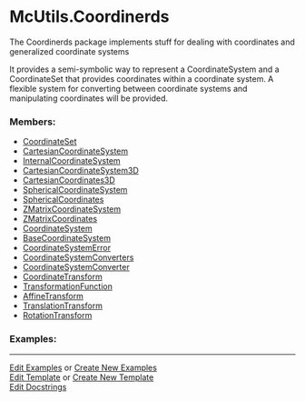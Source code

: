 # <a id="McUtils.Coordinerds">McUtils.Coordinerds</a>
    
The Coordinerds package implements stuff for dealing with coordinates and generalized coordinate systems

It provides a semi-symbolic way to represent a CoordinateSystem and a CoordinateSet that provides coordinates within a
coordinate system. A flexible system for converting between coordinate systems and manipulating coordinates will be
provided.

### Members:

  - [CoordinateSet](Coordinerds/CoordinateSystems/CoordinateSet/CoordinateSet.md)
  - [CartesianCoordinateSystem](Coordinerds/CoordinateSystems/CommonCoordinateSystems/CartesianCoordinateSystem.md)
  - [InternalCoordinateSystem](Coordinerds/CoordinateSystems/CommonCoordinateSystems/InternalCoordinateSystem.md)
  - [CartesianCoordinateSystem3D](Coordinerds/CoordinateSystems/CommonCoordinateSystems/CartesianCoordinateSystem3D.md)
  - [CartesianCoordinates3D](Coordinerds/CoordinateSystems/CommonCoordinateSystems/CartesianCoordinates3D.md)
  - [SphericalCoordinateSystem](Coordinerds/CoordinateSystems/CommonCoordinateSystems/SphericalCoordinateSystem.md)
  - [SphericalCoordinates](Coordinerds/CoordinateSystems/CommonCoordinateSystems/SphericalCoordinates.md)
  - [ZMatrixCoordinateSystem](Coordinerds/CoordinateSystems/CommonCoordinateSystems/ZMatrixCoordinateSystem.md)
  - [ZMatrixCoordinates](Coordinerds/CoordinateSystems/CommonCoordinateSystems/ZMatrixCoordinates.md)
  - [CoordinateSystem](Coordinerds/CoordinateSystems/CoordinateSystem/CoordinateSystem.md)
  - [BaseCoordinateSystem](Coordinerds/CoordinateSystems/CoordinateSystem/BaseCoordinateSystem.md)
  - [CoordinateSystemError](Coordinerds/CoordinateSystems/CoordinateSystem/CoordinateSystemError.md)
  - [CoordinateSystemConverters](Coordinerds/CoordinateSystems/CoordinateSystemConverter/CoordinateSystemConverters.md)
  - [CoordinateSystemConverter](Coordinerds/CoordinateSystems/CoordinateSystemConverter/CoordinateSystemConverter.md)
  - [CoordinateTransform](Coordinerds/CoordinateTransformations/CoordinateTransform/CoordinateTransform.md)
  - [TransformationFunction](Coordinerds/CoordinateTransformations/TransformationFunction/TransformationFunction.md)
  - [AffineTransform](Coordinerds/CoordinateTransformations/AffineTransform/AffineTransform.md)
  - [TranslationTransform](Coordinerds/CoordinateTransformations/TranslationTransform/TranslationTransform.md)
  - [RotationTransform](Coordinerds/CoordinateTransformations/RotationTransform/RotationTransform.md)

### Examples:



___

[Edit Examples](https://github.com/McCoyGroup/References/edit/gh-pages/Documentation/examples/McUtils/Coordinerds.md) or 
[Create New Examples](https://github.com/McCoyGroup/References/new/gh-pages/?filename=Documentation/examples/McUtils/Coordinerds.md) <br/>
[Edit Template](https://github.com/McCoyGroup/References/edit/gh-pages/Documentation/templates/McUtils/Coordinerds.md) or 
[Create New Template](https://github.com/McCoyGroup/References/new/gh-pages/?filename=Documentation/templates/McUtils/Coordinerds.md) <br/>
[Edit Docstrings](https://github.com/McCoyGroup/McUtils/edit/master/Coordinerds/__init__.py?message=Update%20Docs)